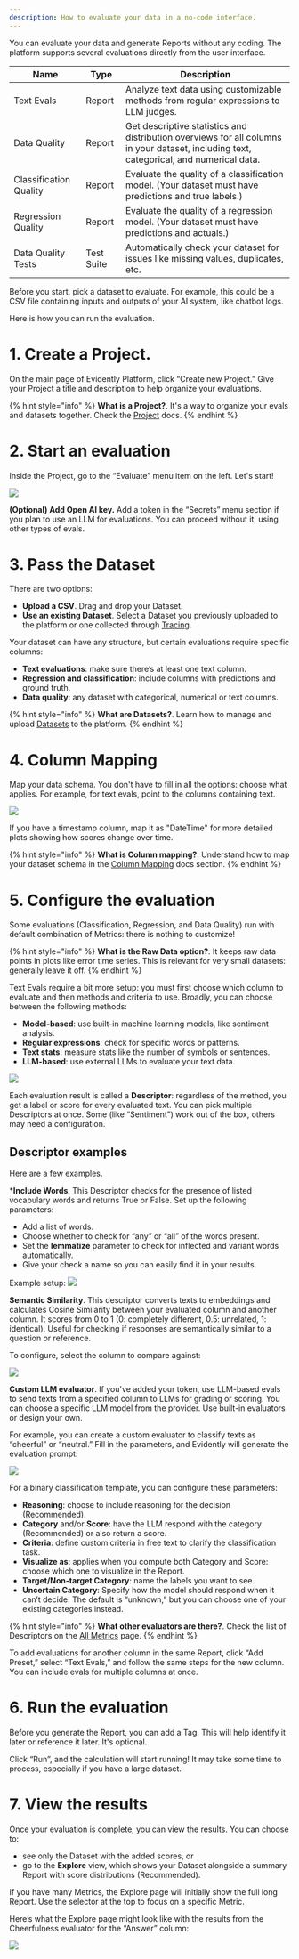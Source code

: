 ```yaml
---
description: How to evaluate your data in a no-code interface.
---   
```


You can evaluate your data and generate Reports without any coding. The platform supports several evaluations directly from the user interface.

| Name                    | Type       | Description                                                                                                                              |
|-------------------------|------------|------------------------------------------------------------------------------------------------------------------------------------------|
| Text Evals              | Report     | Analyze text data using customizable methods from regular expressions to LLM judges.                                                     |
| Data Quality            | Report     | Get descriptive statistics and distribution overviews for all columns in your dataset, including text, categorical, and numerical data.  |
| Classification Quality  | Report     | Evaluate the quality of a classification model. (Your dataset must have predictions and true labels.)                                    |
| Regression Quality      | Report     | Evaluate the quality of a regression model. (Your dataset must have predictions and actuals.)                                            |
| Data Quality Tests      | Test Suite | Automatically check your dataset for issues like missing values, duplicates, etc.                                                        |

Before you start, pick a dataset to evaluate. For example, this could be a CSV file containing inputs and outputs of your AI system, like chatbot logs.

Here is how you can run the evaluation.

# 1. Create a Project.

On the main page of Evidently Platform, click “Create new Project.” Give your Project a title and description to help organize your evaluations.

{% hint style="info" %}
**What is a Project?**. It's a way to organize your evals and datasets together. Check the [Project](../projects/add_project.md) docs.
{% endhint %}

# 2. Start an evaluation

Inside the Project, go to the “Evaluate” menu item on the left. Let's start!

![](../.gitbook/assets/cloud/nocode_start_eval-min.png)

**(Optional) Add Open AI key.** Add a token in the “Secrets” menu section if you plan to use an LLM for evaluations. You can proceed without it, using other types of evals.

# 3. Pass the Dataset

There are two options: 
* **Upload a CSV**. Drag and drop your Dataset.
* **Use an existing Dataset**. Select a Dataset you previously uploaded to the platform or one collected through [Tracing](../tracing/tracing_overview.md).
  
Your dataset can have any structure, but certain evaluations require specific columns:
* **Text evaluations**: make sure there’s at least one text column.
* **Regression and classification**: include columns with predictions and ground truth.
* **Data quality**: any dataset with categorical, numerical or text columns.

{% hint style="info" %}
**What are Datasets?**. Learn how to manage and upload [Datasets](../datasets/datasets_overview.md) to the platform.
{% endhint %}

# 4. Column Mapping

Map your data schema. You don't have to fill in all the options: choose what applies. For example, for text evals, point to the columns containing text.

![](../.gitbook/assets/cloud/nocode_column_mapping-min.png)

If you have a timestamp column, map it as "DateTime" for more detailed plots showing how scores change over time.

{% hint style="info" %}
**What is Column mapping?**. Understand how to map your dataset schema in the [Column Mapping](../input-data/column-mapping.md) docs section.
{% endhint %}

# 5. Configure the evaluation

Some evaluations (Classification, Regression, and Data Quality) run with default combination of Metrics: there is nothing to customize!

{% hint style="info" %}
**What is the Raw Data option?**. It keeps raw data points in plots like error time series. This is relevant for very small datasets: generally leave it off.
{% endhint %}

Text Evals require a bit more setup: you must first choose which column to evaluate and then methods and criteria to use. Broadly, you can choose between the following methods:
* **Model-based**: use built-in machine learning models, like sentiment analysis.
* **Regular expressions**: check for specific words or patterns.
* **Text stats**: measure stats like the number of symbols or sentences.
* **LLM-based**: use external LLMs to evaluate your text data.

![](../.gitbook/assets/cloud/nocode_choose_evals-min.png)

Each evaluation result is called a **Descriptor**: regardless of the method, you get a label or score for every evaluated text. You can pick multiple Descriptors at once. Some (like “Sentiment”) work out of the box, others may need a configuration. 

## Descriptor examples

Here are a few examples. 

***Include Words**. This Descriptor checks for the presence of listed vocabulary words and returns True or False. Set up the following parameters: 
* Add a list of words.
* Choose whether to check for “any” or “all” of the words present.
* Set the **lemmatize** parameter to check for inflected and variant words automatically.
* Give your check a name so you can easily find it in your results.

Example setup:
![](../.gitbook/assets/cloud/nocode_includes_words-min.png)

**Semantic Similarity**. This descriptor converts texts to embeddings and calculates Cosine Similarity between your evaluated column and another column. It scores from 0 to 1 (0: completely different, 0.5: unrelated, 1: identical). Useful for checking if responses are semantically similar to a question or reference.

To configure, select the column to compare against:

![](../.gitbook/assets/cloud/nocode_semantic_similarity-min.png)

**Custom LLM evaluator**. If you've added your token, use LLM-based evals to send texts from a specified column to LLMs for grading or scoring. You can choose a specific LLM model from the provider. Use built-in evaluators or design your own.

For example, you can create a custom evaluator to classify texts as “cheerful” or “neutral.” Fill in the parameters, and Evidently will generate the evaluation prompt: 

![](../.gitbook/assets/cloud/nocode_llm_judge-min.png)

For a binary classification template, you can configure these parameters:
* **Reasoning**: choose to include reasoning for the decision (Recommended).
* **Category** and/or **Score**: have the LLM respond with the category (Recommended) or also return a score.
* **Criteria**: define custom criteria in free text to clarify the classification task.
* **Visualize as**: applies when you compute both Category and Score: choose which one to visualize in the Report. 
* **Target/Non-target Category**: name the labels you want to see. 
* **Uncertain Category**: Specify how the model should respond when it can’t decide. The default is “unknown,” but you can choose one of your existing categories instead.

{% hint style="info" %}
**What other evaluators are there?**. Check the list of Descriptors on the [All Metrics](../reference/all-metrics.md) page.
{% endhint %}

To add evaluations for another column in the same Report, click “Add Preset,” select “Text Evals,” and follow the same steps for the new column. You can include evals for multiple columns at once.

# 6. Run the evaluation

Before you generate the Report, you can add a Tag. This will help identify it later or reference it later. It's optional.

Click “Run”, and the calculation will start running! It may take some time to process, especially if you have a large dataset. 

# 7. View the results

Once your evaluation is complete, you can view the results. You can choose to:
* see only the Dataset with the added scores, or 
* go to the **Explore** view, which shows your Dataset alongside a summary Report with score distributions (Recommended).

If you have many Metrics, the Explore page will initially show the full long Report. Use the selector at the top to focus on a specific Metric.

Here’s what the Explore page might look like with the results from the Cheerfulness evaluator for the “Answer” column:

![](../.gitbook/assets/cloud/nocode_judge_result-min.png)

